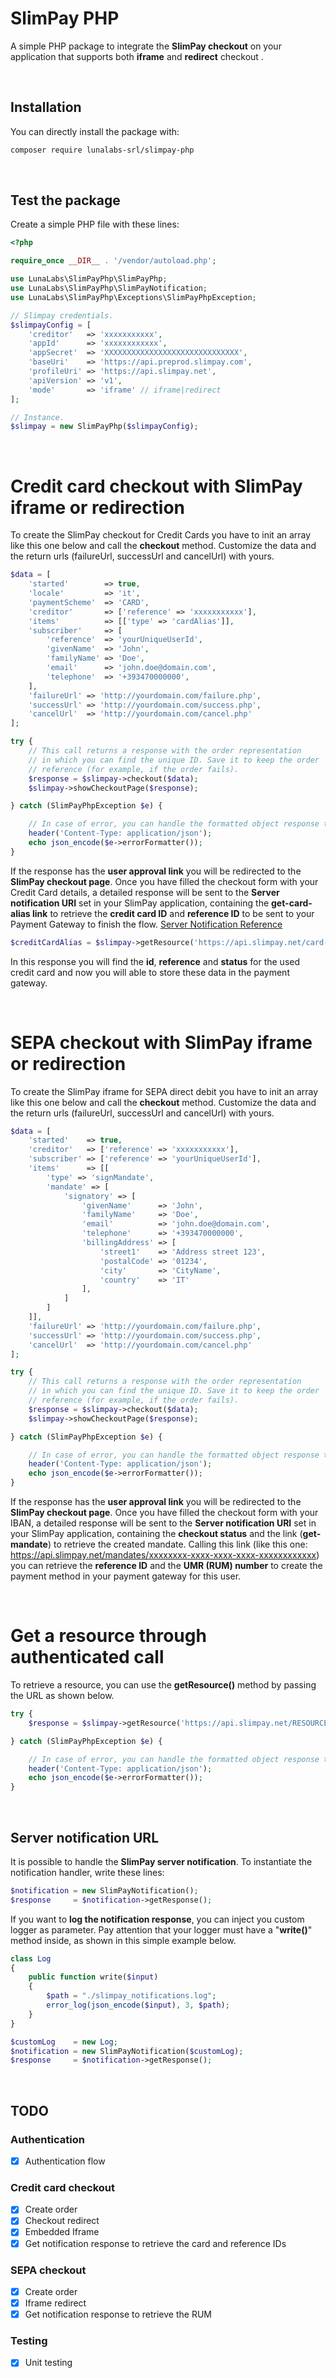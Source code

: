 # SlimPay PHP

A simple PHP package to integrate the **SlimPay checkout** on your application that supports both **iframe** and **redirect** checkout .

<br />

## Installation
You can directly install the package with:
```bash
composer require lunalabs-srl/slimpay-php
```
<br />

## Test the package
Create a simple PHP file with these lines:
```php
<?php

require_once __DIR__ . '/vendor/autoload.php';

use LunaLabs\SlimPayPhp\SlimPayPhp;
use LunaLabs\SlimPayPhp\SlimPayNotification;
use LunaLabs\SlimPayPhp\Exceptions\SlimPayPhpException;

// Slimpay credentials.
$slimpayConfig = [
    'creditor'   => 'xxxxxxxxxxx',
    'appId'      => 'xxxxxxxxxxxx',
    'appSecret'  => 'XXXXXXXXXXXXXXXXXXXXXXXXXXXXXX',
    'baseUri'    => 'https://api.preprod.slimpay.com',
    'profileUri' => 'https://api.slimpay.net',
    'apiVersion' => 'v1',
    'mode'       => 'iframe' // iframe|redirect
];

// Instance.
$slimpay = new SlimPayPhp($slimpayConfig);
```

<br />

# Credit card checkout with SlimPay iframe or redirection
To create the SlimPay checkout for Credit Cards you have to init an array like this one below and call the **checkout** method.
Customize the data and the return urls (failureUrl, successUrl and cancelUrl) with yours.
```php
$data = [
    'started'        => true,
    'locale'         => 'it',
    'paymentScheme'  => 'CARD',
    'creditor'       => ['reference' => 'xxxxxxxxxxx'],
    'items'          => [['type' => 'cardAlias']],
    'subscriber'     => [
        'reference'  => 'yourUniqueUserId',
        'givenName'  => 'John',
        'familyName' => 'Doe',
        'email'      => 'john.doe@domain.com',
        'telephone'  => '+393470000000',
    ],
    'failureUrl' => 'http://yourdomain.com/failure.php',
    'successUrl' => 'http://yourdomain.com/success.php',
    'cancelUrl'  => 'http://yourdomain.com/cancel.php'
];

try {
    // This call returns a response with the order representation
    // in which you can find the unique ID. Save it to keep the order
    // reference (for example, if the order fails).
    $response = $slimpay->checkout($data);
    $slimpay->showCheckoutPage($response);

} catch (SlimPayPhpException $e) {

    // In case of error, you can handle the formatted object response through some useful properties.
    header('Content-Type: application/json');
    echo json_encode($e->errorFormatter());
}
```
If the response has the **user approval link** you will be redirected to the **SlimPay checkout page**.
Once you have filled the checkout form with your Credit Card details, a detailed response will be sent to the **Server notification URI** set in your 
SlimPay application, containing the **get-card-alias link** to retrieve the **credit card ID** and **reference ID** to be sent to your Payment Gateway to finish the flow.
[Server Notification Reference](https://support.slimpay.com/hc/en-us/articles/360001565338-URLs-Management)
```php
$creditCardAlias = $slimpay->getResource('https://api.slimpay.net/card-aliases/00000000-0000-0000-0000-000000000000');
```
In this response you will find the **id**, **reference** and **status** for the used credit card and now you will able to 
store these data in the payment gateway.

<br />

# SEPA checkout with SlimPay iframe or redirection
To create the SlimPay iframe for SEPA direct debit you have to init an array like this one below and call the **checkout** method.
Customize the data and the return urls (failureUrl, successUrl and cancelUrl) with yours.
```php
$data = [
    'started'    => true,
    'creditor'   => ['reference' => 'xxxxxxxxxxx'],
    'subscriber' => ['reference' => 'yourUniqueUserId'],
    'items'      => [[
        'type' => 'signMandate',
        'mandate' => [
            'signatory' => [
                'givenName'      => 'John',
                'familyName'     => 'Doe',
                'email'          => 'john.doe@domain.com',
                'telephone'      => '+393470000000',
                'billingAddress' => [
                    'street1'    => 'Address street 123',
                    'postalCode' => '01234',
                    'city'       => 'CityName',
                    'country'    => 'IT'
                ],
            ]
        ]
    ]],
    'failureUrl' => 'http://yourdomain.com/failure.php',
    'successUrl' => 'http://yourdomain.com/success.php',
    'cancelUrl'  => 'http://yourdomain.com/cancel.php'
];

try {
    // This call returns a response with the order representation
    // in which you can find the unique ID. Save it to keep the order
    // reference (for example, if the order fails).
    $response = $slimpay->checkout($data);
    $slimpay->showCheckoutPage($response);

} catch (SlimPayPhpException $e) {

    // In case of error, you can handle the formatted object response through some useful properties.
    header('Content-Type: application/json');
    echo json_encode($e->errorFormatter());
}
```
If the response has the **user approval link** you will be redirected to the **SlimPay checkout page**.
Once you have filled the checkout form with your IBAN, a detailed response will be sent to the **Server notification URI** set in your 
SlimPay application, containing the **checkout status** and the link (**get-mandate**) to retrieve the created mandate. Calling this link 
(like this one: https://api.slimpay.net/mandates/xxxxxxxx-xxxx-xxxx-xxxx-xxxxxxxxxxxx) you can retrieve the **reference ID** 
and the **UMR (RUM) number** to create the payment method in your payment gateway for this user. 

<br />

# Get a resource through authenticated call
To retrieve a resource, you can use the **getResource()** method by passing the URL as shown below.
```php
try {
    $response = $slimpay->getResource('https://api.slimpay.net/RESOURCE-NAME/00000000-0000-0000-0000-000000000000');

} catch (SlimPayPhpException $e) {

    // In case of error, you can handle the formatted object response through some useful properties.
    header('Content-Type: application/json');
    echo json_encode($e->errorFormatter());
}
```

<br />

## Server notification URL

It is possible to handle the **SlimPay server notification**.
To instantiate the notification handler, write these lines:
```php
$notification = new SlimPayNotification();
$response     = $notification->getResponse();
```

If you want to **log the notification response**, you can inject you custom logger as parameter.
Pay attention that your logger must have a "**write()**" method inside, as shown in this simple example below.
```php
class Log
{
    public function write($input)
    {
        $path = "./slimpay_notifications.log";
        error_log(json_encode($input), 3, $path);
    }
}

$customLog    = new Log;
$notification = new SlimPayNotification($customLog);
$response     = $notification->getResponse();
```

<br />

## TODO

### Authentication
- [x] Authentication flow

### Credit card checkout
- [x] Create order
- [x] Checkout redirect
- [x] Embedded Iframe
- [x] Get notification response to retrieve the card and reference IDs

### SEPA checkout
- [x] Create order
- [x] Iframe redirect
- [x] Get notification response to retrieve the RUM

### Testing
- [x] Unit testing

